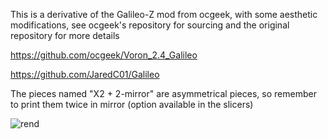 This is a derivative of the Galileo-Z mod from ocgeek, with some aesthetic modifications, see ocgeek's repository for sourcing and the original repository for more details

https://github.com/ocgeek/Voron_2.4_Galileo

https://github.com/JaredC01/Galileo

The pieces named "X2 + 2-mirror" are asymmetrical pieces, so remember to print them twice in mirror (option available in the slicers)



![rend](https://user-images.githubusercontent.com/28500698/140178065-b5d2dd5a-ea97-44eb-8003-a598795e2f97.jpg)

